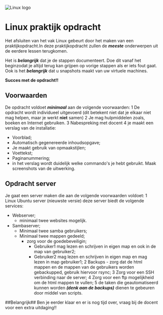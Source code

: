 ![Linux logo](https://www.putorius.net/wp-content/uploads/2019/01/tux.jpg "TUX")


# Linux praktijk opdracht

Het afsluiten van het vak Linux gebeurt door het maken van een praktijkopdracht.In deze praktijkopdracht zullen de  ***meeste*** onderwerpen uit de eerdere lessen terugkomen.

Het is ***belangrijk*** dat je de stappen documenteert. Doe dit vanaf het beginzodat je altijd terug kan grijpen op vorige stappen als er iets fout gaat. Ook is het ***belangrijk*** dat u snapshots maakt van uw virtuele machines.

**Succes met de opdracht!!**

## Voorwaarden

De opdracht voldoet ***minimaal*** aan de volgende voorwaarden:
1 De opdracht wordt individueel uitgevoerd (dit betekent niet dat je elkaar niet mag helpen, maar je werkt **niet** samen)
2 Je mag hulpmiddelen zoals, boeken en Internet gebruiken.
3 Nabespreking met docent
4 je maakt een verslag van de installatie:
  * Voorblad;
  * Automatisch gegenereerde inhoudsopgave;
  * Je maakt gebruik van opmaakstijlen;
  * Voettekst;
  * Paginanummering;
  * in het verslag wordt duidelijk welke commando's je hebt gebruikt. Maak screenshots van de uitwerking.


## Opdracht server

Je gaat een server maken die aan de volgende voorwaarden voldoet:
1 Linux Ubuntu server (nieuwste versie) deze server biedt de volgende services:
  * Webserver;
    * minimaal twee websites mogelijk.
  * Sambaserver;
    * Minimaal twee samba gebruikers;
    * Minimaal twee mappen gedeeld;
      * zorg voor de goedebeveiligin;
        * Gebruiker1 mag lezen en schrijven in eigen map en ook in de map van gebruiker2;
        * Gebruiker2 mag lezen en schrijven in eigen map en mag lezen in map gebruiker1;
2 Backups - zorg dat de html mappen en de mappen van de gebruikers worden gebackupped, gebruik hiervoor rsync;
3 Zorg voor een SSH verbinding naar de server;
4 Zorg voor een ftp mogelijkheid om de html mappen te vullen;
5 de taken die geautomatiseerd kunnen worden ***(denk aan de backups)*** dienen te gebeuren door middel van scripts.

##Belangrijk##
Ben je eerder klaar en er is nog tijd over, vraag bij de docent voor een extra uitdaging!!
